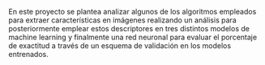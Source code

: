 En este proyecto se plantea analizar algunos de los algoritmos empleados para extraer características en imágenes realizando un análisis para posteriormente emplear estos descriptores en tres distintos modelos de machine learning y finalmente una red neuronal para evaluar el porcentaje de exactitud a través de un esquema de validación en los modelos entrenados.
